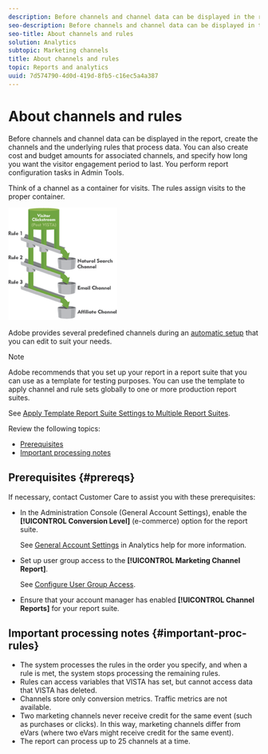 ```yaml
---
description: Before channels and channel data can be displayed in the report, create the channels and the underlying rules that process data. You can also create cost and budget amounts for associated channels, and specify how long you want the visitor engagement period to last. You perform report configuration tasks in Admin Tools.
seo-description: Before channels and channel data can be displayed in the report, create the channels and the underlying rules that process data. You can also create cost and budget amounts for associated channels, and specify how long you want the visitor engagement period to last. You perform report configuration tasks in Admin Tools.
seo-title: About channels and rules
solution: Analytics
subtopic: Marketing channels
title: About channels and rules
topic: Reports and analytics
uuid: 7d574790-4d0d-419d-8fb5-c16ec5a4a387
---
```


# About channels and rules

Before channels and channel data can be displayed in the report, create the channels and the underlying rules that process data. You can also create cost and budget amounts for associated channels, and specify how long you want the visitor engagement period to last. You perform report configuration tasks in Admin Tools.

Think of a channel as a container for visits. The rules assign visits to the proper container.

![](assets/buckets_2.png)

Adobe provides several predefined channels during an [automatic setup](/help/components/c-marketing-channels/c-channel-autosetup.md) that you can edit to suit your needs.

>[!NOTE]
>
>Adobe recommends that you set up your report in a report suite that you can use as a template for testing purposes. You can use the template to apply channel and rule sets globally to one or more production report suites.
>
>See [Apply Template Report Suite Settings to Multiple Report Suites](/help/components/c-marketing-channels/t-template.md).

Review the following topics:

* [Prerequisites](/help/components/c-marketing-channels/c-channels-rules.md#prereqs) 
* [Important processing notes](/help/components/c-marketing-channels/c-channels-rules.md#important-proc-rules)

## Prerequisites {#prereqs}

If necessary, contact Customer Care to assist you with these prerequisites:

* In the Administration Console (General Account Settings), enable the **[!UICONTROL Conversion Level]** (e-commerce) option for the report suite.

  See [General Account Settings](https://marketing.adobe.com/resources/help/en_US/reference/general_acct_settings_admin.html) in Analytics help for more information.

* Set up user group access to the **[!UICONTROL Marketing Channel Report]**.

  See [Configure User Group Access](/help/components/c-marketing-channels/t-user-groups.md).

* Ensure that your account manager has enabled **[!UICONTROL Channel Reports]** for your report suite.

## Important processing notes {#important-proc-rules}

* The system processes the rules in the order you specify, and when a rule is met, the system stops processing the remaining rules.
* Rules can access variables that VISTA has set, but cannot access data that VISTA has deleted.
* Channels store only conversion metrics. Traffic metrics are not available.
* Two marketing channels never receive credit for the same event (such as purchases or clicks). In this way, marketing channels differ from eVars (where two eVars might receive credit for the same event).
* The report can process up to 25 channels at a time.

